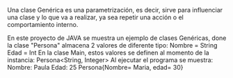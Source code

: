 Una clase Genérica es una parametrización, es decir, sirve para
influenciar una clase y lo que va a realizar, ya sea repetir 
una acción o el comportamiento interno.

En este proyecto de JAVA se muestra un ejemplo de clases Genéricas,
done la clase "Persona" almacena 2 valores de diferente tipo: 
Nombre = String
Edad = Int
En la clase Main, estos valores se definen al momento de la instancia:
Persona<String, Integer> 
Al ejecutar el programa se muestra:
Nombre: Paula
Edad: 25
Persona{Nombre= Maria, edad= 30}



